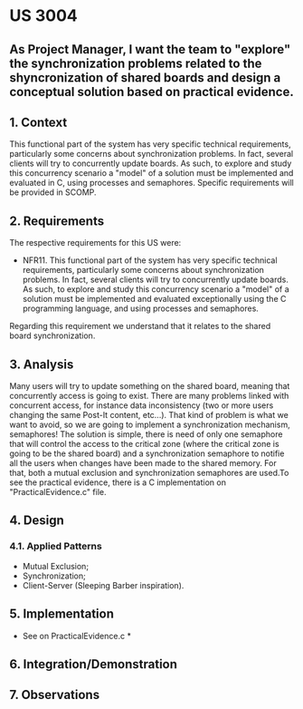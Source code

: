 # US 3004

## As Project Manager, I want the team to "explore" the synchronization problems related to the shyncronization of shared boards and design a conceptual solution based on practical evidence.

## 1. Context

This functional part of the system has very specific technical requirements, particularly some concerns about synchronization problems.
In fact, several clients will try to concurrently update boards. As such, to explore and study this concurrency scenario a "model" of a solution must be implemented and evaluated in C, using processes and semaphores.
Specific requirements will be provided in SCOMP.

## 2. Requirements

The respective requirements for this US were:

- NFR11. This functional part of the system
  has very specific technical requirements, particularly some concerns about synchronization problems. In fact, several clients will try to concurrently update boards. As
  such, to explore and study this concurrency scenario a "model" of a solution must be implemented and evaluated exceptionally using the C programming language, and using
  processes and semaphores.

Regarding this requirement we understand that it relates to the shared board synchronization.

## 3. Analysis

 Many users will try to update something on the shared board, meaning that concurrently access is going to exist.
There are many problems linked with concurrent access, for instance data inconsistency (two or more users changing the
same Post-It content, etc...). That kind of problem is what we want to avoid, so we are going to implement a
synchronization mechanism, semaphores!
The solution is simple, there is need of only one semaphore that will control the access to the critical zone (where the
critical zone is going to be the shared board) and a synchronization semaphore to notifie all the users when changes
have been made to the shared memory. For that, both a mutual exclusion and synchronization semaphores are used.To see
the practical evidence, there is a C implementation on "PracticalEvidence.c" file.

## 4. Design

### 4.1. Applied Patterns
 - Mutual Exclusion;
 - Synchronization;
 - Client-Server (Sleeping Barber inspiration).

## 5. Implementation

* See on PracticalEvidence.c *

## 6. Integration/Demonstration

## 7. Observations